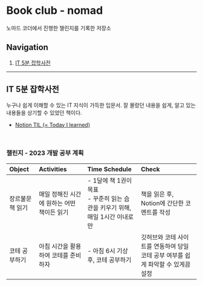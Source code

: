 <!-- Heading -->

# Book club - nomad
노마드 코더에서 진행한 챌린지를 기록한 저장소

## Navigation

1. [IT 5분 잡학사전](#IT-5분-잡학사전)

---

## IT 5분 잡학사전
누구나 쉽게 이해할 수 있는 IT 지식이 가득한 입문서.
잘 몰랐던 내용을 쉽게, 알고 있는 내용들을 상기할 수 있었던 책이다.


- [Notion TIL (= Today I learned)](https://www.notion.so/IT-Today-I-Read-3f7577ccf5e14624afe2106f36bb360d)

<br/>

### 챌린지 - 2023 개발 공부 계획

| Object           | Activities                                 | Time Schedule                                                                     | Check                                                                            |
| :--------------- | :----------------------------------------- | :-------------------------------------------------------------------------------- | :------------------------------------------------------------------------------- |
| 장르불문 책 읽기 | 매일 정해진 시간에 원하는 어떤 책이든 읽기 | - 1달에 책 1권이 목표<br /> - 꾸준히 읽는 습관을 키우기 위해, 매일 1시간 이내로만 | 책을 읽은 후, Notion에 간단한 코멘트를 작성                                      |
| 코테 공부하기    | 아침 시간을 활용하여 코테를 준비하자       | - 아침 6시 기상 후, 코테 공부하기                                                 | 깃허브와 코테 사이트를 연동하여 당일 코테 공부 여부를 쉽게 파악할 수 있게끔 설정 |
